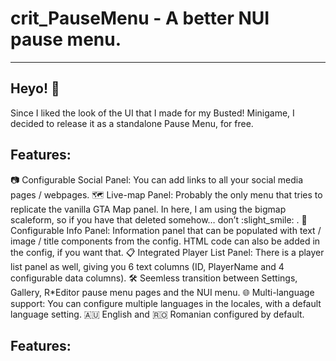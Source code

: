 # crit_PauseMenu - A better NUI pause menu.

---

## Heyo! :wave:

Since I liked the look of the UI that I made for my Busted! Minigame, I decided to release it as a standalone Pause Menu, for free.

## Features:

📷 Configurable Social Panel: You can add links to all your social media pages / webpages.
🗺️ Live-map Panel: Probably the only menu that tries to replicate the vanilla GTA Map panel. In here, I am using the bigmap scaleform, so if you have that deleted somehow… don’t :slight_smile: .
📌 Configurable Info Panel: Information panel that can be populated with text / image / title components from the config. HTML code can also be added in the config, if you want that.
📋 Integrated Player List Panel: There is a player list panel as well, giving you 6 text columns (ID, PlayerName and 4 configurable data columns).
🛠️ Seemless transition between Settings, Gallery, R\*Editor pause menu pages and the NUI menu.
🌐 Multi-language support: You can configure multiple languages in the locales, with a default language setting. 🇦🇺 English and 🇷🇴 Romanian configured by default.

## Features:
